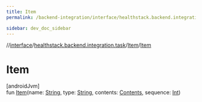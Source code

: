 ```yaml
---
title: Item
permalink: /backend-integration/interface/healthstack.backend.integration.task/-item/-item.html

sidebar: dev_doc_sidebar
---
```

//[interface](../../../index.html)/[healthstack.backend.integration.task](../index.html)/[Item](index.html)/[Item](-item.html)



# Item



[androidJvm]\
fun [Item](-item.html)(name: [String](https://kotlinlang.org/api/latest/jvm/stdlib/kotlin/-string/index.html), type: [String](https://kotlinlang.org/api/latest/jvm/stdlib/kotlin/-string/index.html), contents: [Contents](../-contents/index.html), sequence: [Int](https://kotlinlang.org/api/latest/jvm/stdlib/kotlin/-int/index.html))




